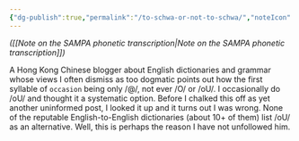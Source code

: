 ```yaml
---
{"dg-publish":true,"permalink":"/to-schwa-or-not-to-schwa/","noteIcon":"2","created":"","updated":""}
---
```


*([[Note on the SAMPA phonetic transcription\|Note on the SAMPA phonetic transcription]])*

A Hong Kong Chinese blogger about English dictionaries and grammar whose views I often dismiss as too dogmatic points out how the first syllable of `occasion` being only /@/, not ever /O/ or /oU/. I occasionally do /oU/ and thought it a systematic option. Before I chalked this off as yet another uninformed post, I looked it up and it turns out I was wrong. None of the reputable English-to-English dictionaries (about 10+ of them) list /oU/ as an alternative. Well, this is perhaps the reason I have not unfollowed him.